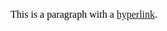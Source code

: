 <span
style="font-size:12pt;font-family:&quot;Times New Roman&quot;;color:#000000;font-weight:400">This
is a paragraph with a </span><span
style="font-size:12pt;font-family:&quot;Times New Roman&quot;;color:#000000;font-weight:400">[hyperlink](https://www.google.com/url?q=https://google.com/&sa=D&ust=1483065670826000&usg=AFQjCNH2s6UoYeTSaiKw-1VhMmf47TetAQ)</span><span
style="font-size:12pt;font-family:&quot;Times New Roman&quot;;color:#000000;font-weight:400">.</span>

<div>

<span
style="font-size:12pt;font-family:&quot;Times New Roman&quot;;color:#000000;font-weight:400"> </span>

</div>
